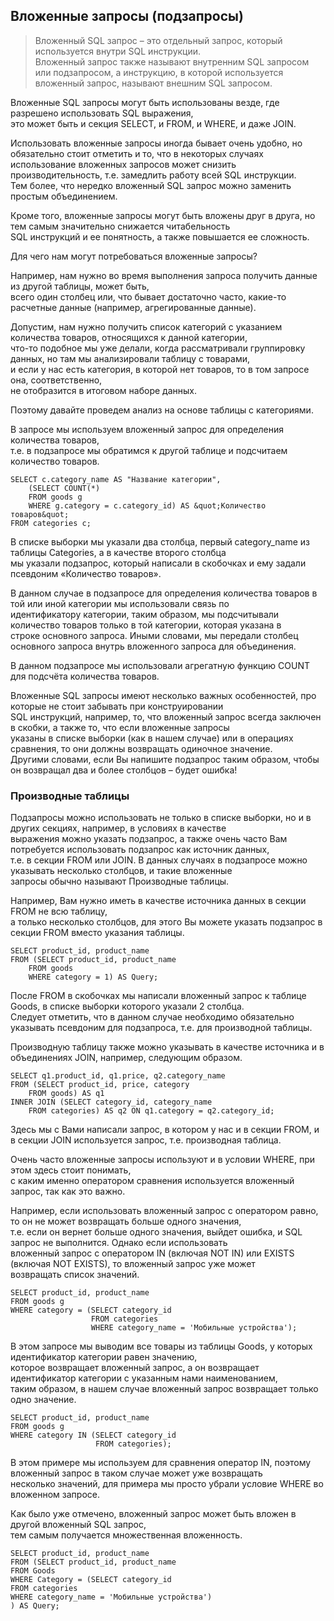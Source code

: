 ## Вложенные запросы (подзапросы)

>Вложенный SQL запрос – это отдельный запрос, который используется внутри SQL инструкции.  
>Вложенный запрос также называют внутренним SQL запросом или подзапросом, а инструкцию, в которой используется  
>вложенный запрос, называют внешним SQL запросом.

Вложенные SQL запросы могут быть использованы везде, где разрешено использовать SQL выражения,  
это может быть и секция SELECT, и FROM, и WHERE, и даже JOIN.

Использовать вложенные запросы иногда бывает очень удобно, но обязательно стоит отметить и то, что в некоторых случаях  
использование вложенных запросов может снизить производительность, т.е. замедлить работу всей SQL инструкции.  
Тем более, что нередко вложенный SQL запрос можно заменить простым объединением.

Кроме того, вложенные запросы могут быть вложены друг в друга, но тем самым значительно снижается читабельность  
SQL инструкций и ее понятность, а также повышается ее сложность.

Для чего нам могут потребоваться вложенные запросы?

Например, нам нужно во время выполнения запроса получить данные из другой таблицы, может быть,  
всего один столбец или, что бывает достаточно часто, какие-то расчетные данные (например, агрегированные данные).

Допустим, нам нужно получить список категорий с указанием количества товаров, относящихся к данной категории,  
что-то подобное мы уже делали, когда рассматривали группировку данных, но там мы анализировали таблицу с товарами,  
и если у нас есть категория, в которой нет товаров, то в том запросе она, соответственно,  
не отобразится в итоговом наборе данных.

Поэтому давайте проведем анализ на основе таблицы с категориями.

В запросе мы используем вложенный запрос для определения количества товаров,  
т.е. в подзапросе мы обратимся к другой таблице и подсчитаем количество товаров.

```
SELECT c.category_name AS "Название категории",
    (SELECT COUNT(*)
    FROM goods g
    WHERE g.category = c.category_id) AS &quot;Количество товаров&quot;
FROM categories c;
```  
В списке выборки мы указали два столбца, первый category_name из таблицы Categories, а в качестве второго столбца  
мы указали подзапрос, который написали в скобочках и ему задали псевдоним «Количество товаров».

В данном случае в подзапросе для определения количества товаров в той или иной категории мы использовали связь по  
идентификатору категории, таким образом, мы подсчитывали количество товаров только в той категории, которая указана в  
строке основного запроса. Иными словами, мы передали столбец основного запроса внутрь вложенного запроса для объединения.

В данном подзапросе мы использовали агрегатную функцию COUNT для подсчёта количества товаров.

Вложенные SQL запросы имеют несколько важных особенностей, про которые не стоит забывать при конструировании  
SQL инструкций, например, то, что вложенный запрос всегда заключен в скобки, а также то, что если вложенные запросы  
указаны в списке выборки (как в нашем случае) или в операциях сравнения, то они должны возвращать одиночное значение.  
Другими словами, если Вы напишите подзапрос таким образом, чтобы он возвращал два и более столбцов – будет ошибка!

### Производные таблицы

Подзапросы можно использовать не только в списке выборки, но и в других секциях, например, в условиях в качестве  
выражения можно указать подзапрос, а также очень часто Вам потребуется использовать подзапрос как источник данных,  
т.е. в секции FROM или JOIN. В данных случаях в подзапросе можно указывать несколько столбцов, и такие вложенные  
запросы обычно называют Производные таблицы.

Например, Вам нужно иметь в качестве источника данных в секции FROM не всю таблицу,  
а только несколько столбцов, для этого Вы можете указать подзапрос в секции FROM вместо указания таблицы.

```
SELECT product_id, product_name
FROM (SELECT product_id, product_name
    FROM goods
    WHERE category = 1) AS Query;
``` 

После FROM в скобочках мы написали вложенный запрос к таблице Goods, в списке выборки которого указали 2 столбца.  
Следует отметить, что в данном случае необходимо обязательно указывать псевдоним для подзапроса, т.е. для производной таблицы.

Производную таблицу также можно указывать в качестве источника и в объединениях JOIN, например, следующим образом.

```
SELECT q1.product_id, q1.price, q2.category_name
FROM (SELECT product_id, price, category
    FROM goods) AS q1
INNER JOIN (SELECT category_id, category_name
    FROM categories) AS q2 ON q1.category = q2.category_id;
```

Здесь мы с Вами написали запрос, в котором у нас и в секции FROM, и в секции JOIN используется запрос, т.е. производная таблица.

Очень часто вложенные запросы используют и в условии WHERE, при этом здесь стоит понимать,  
с каким именно оператором сравнения используется вложенный запрос, так как это важно.

Например, если использовать вложенный запрос с оператором равно, то он не может возвращать больше одного значения,  
т.е. если он вернет больше одного значения, выйдет ошибка, и SQL запрос не выполнится. Однако если использовать  
вложенный запрос с оператором IN (включая NOT IN) или EXISTS (включая NOT EXISTS), то вложенный запрос уже может  
возвращать список значений.

```
SELECT product_id, product_name
FROM goods g
WHERE category = (SELECT category_id
                  FROM categories
                  WHERE category_name = 'Мобильные устройства');
```

В этом запросе мы выводим все товары из таблицы Goods, у которых идентификатор категории равен значению,  
которое возвращает вложенный запрос, а он возвращает идентификатор категории с указанным нами наименованием,  
таким образом, в нашем случае вложенный запрос возвращает только одно значение.

``` 
SELECT product_id, product_name
FROM goods g
WHERE category IN (SELECT category_id
                   FROM categories);
```

В этом примере мы используем для сравнения оператор IN, поэтому вложенный запрос в таком случае может уже возвращать  
несколько значений, для примера мы просто убрали условие WHERE во вложенном запросе.

Как было уже отмечено, вложенный запрос может быть вложен в другой вложенный SQL запрос,  
тем самым получается множественная вложенность.

```
SELECT product_id, product_name
FROM (SELECT product_id, product_name
FROM Goods
WHERE Category = (SELECT category_id
FROM categories
WHERE category_name = 'Мобильные устройства')
) AS Query;
```
